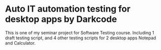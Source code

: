 # Auto IT automation testing for desktop apps by Darkcode

This is one of my seminar project for Software Testing course. Including 1 draft testing script, and 4 other testing scripts for 2 desktop apps Notepad and Calculator.
